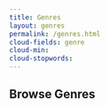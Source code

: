 ```yaml
---
title: Genres
layout: genres
permalink: /genres.html
cloud-fields: genre
cloud-min: 
cloud-stopwords:
---
```


## Browse Genres
